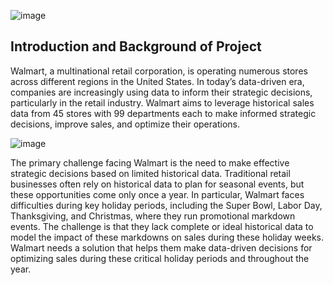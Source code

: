 ![image](https://github.com/taufikbudiw8/Walmart-Sales-Forecasting/assets/124851791/59621f8b-e539-49c8-aef2-9c17f33815e6)


## **Introduction and Background of Project**
Walmart, a multinational retail corporation, is operating numerous stores across different regions in the United States. In today’s data-driven era, companies are increasingly using data to inform their strategic decisions, particularly in the retail industry. Walmart aims to leverage historical sales data from 45 stores with 99 departments each to make informed strategic decisions, improve sales, and optimize their operations.

![image](https://github.com/taufikbudiw8/Walmart-Sales-Forecasting/assets/124851791/4d2649c2-5fb6-41e7-8f45-870a00cf7082)

The primary challenge facing Walmart is the need to make effective strategic decisions based on limited historical data. Traditional retail businesses often rely on historical data to plan for seasonal events, but these opportunities come only once a year. In particular, Walmart faces difficulties during key holiday periods, including the Super Bowl, Labor Day, Thanksgiving, and Christmas, where they run promotional markdown events. The challenge is that they lack complete or ideal historical data to model the impact of these markdowns on sales during these holiday weeks. Walmart needs a solution that helps them make data-driven decisions for optimizing sales during these critical holiday periods and throughout the year.

